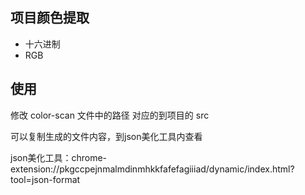 ## 项目颜色提取
+ 十六进制
+ RGB
## 使用
修改 color-scan 文件中的路径 对应的到项目的 src

可以复制生成的文件内容，到json美化工具内查看

json美化工具：chrome-extension://pkgccpejnmalmdinmhkkfafefagiiiad/dynamic/index.html?tool=json-format